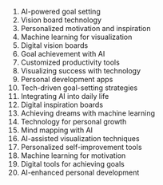 1. AI-powered goal setting
2. Vision board technology
3. Personalized motivation and inspiration
4. Machine learning for visualization
5. Digital vision boards
6. Goal achievement with AI
7. Customized productivity tools
8. Visualizing success with technology
9. Personal development apps
10. Tech-driven goal-setting strategies
11. Integrating AI into daily life
12. Digital inspiration boards
13. Achieving dreams with machine learning
14. Technology for personal growth
15. Mind mapping with AI
16. AI-assisted visualization techniques
17. Personalized self-improvement tools
18. Machine learning for motivation
19. Digital tools for achieving goals
20. AI-enhanced personal development
